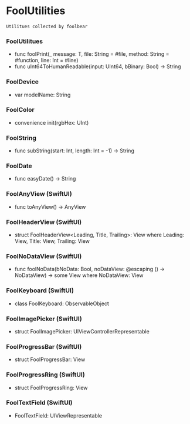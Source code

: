 # FoolUtilities  

    Utilitues collected by foolbear  

### FoolUtilitues  
* func foolPrint<T>(_ message: T, file: String = #file, method: String = #function, line: Int = #line)    
* func uInt64ToHumanReadable(input: UInt64, bBinary: Bool) -> String  

### FoolDevice  
* var modelName: String    

### FoolColor  
* convenience init(rgbHex: UInt)  

### FoolString    
* func subString(start: Int, length: Int = -1) -> String  

### FoolDate  
* func easyDate() -> String  

### FoolAnyView (SwiftUI)  
* func toAnyView() -> AnyView  

### FoolHeaderView (SwiftUI)    
* struct FoolHeaderView<Leading, Title, Trailing>: View where Leading: View, Title: View, Trailing: View  

### FoolNoDataView (SwiftUI)  
* func foolNoData<NoDataView>(bNoData: Bool, noDataView: @escaping () -> NoDataView) -> some View where NoDataView: View  

### FoolKeyboard (SwiftUI)  
* class FoolKeyboard: ObservableObject  

### FoolImagePicker (SwiftUI)  
* struct FoolImagePicker: UIViewControllerRepresentable  

### FoolProgressBar (SwiftUI)  
* struct FoolProgressBar: View  

### FoolProgressRing (SwiftUI)  
* struct FoolProgressRing: View  

### FoolTextField (SwiftUI)  
* FoolTextField: UIViewRepresentable  
